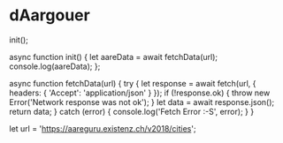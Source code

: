 # dAargouer

init();

async function init() {
    let aareData = await fetchData(url);
    console.log(aareData);
};


async function fetchData(url) {
    try {
        let response = await fetch(url, {
            headers: {
                'Accept': 'application/json'
            }
        });
        if (!response.ok) {
            throw new Error('Network response was not ok');
        }
        let data = await response.json();
        return data;
    }
    catch (error) {
        console.log('Fetch Error :-S', error);
    }
}

let url = 'https://aareguru.existenz.ch/v2018/cities';